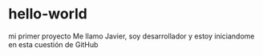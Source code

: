 # hello-world
mi primer proyecto
Me llamo Javier, soy desarrollador y estoy iniciandome en esta cuestión de GitHub
